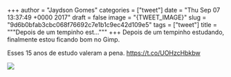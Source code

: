 
+++
author = "Jaydson Gomes"
categories = ["tweet"]
date = "Thu Sep 07 13:37:49 +0000 2017"
draft = false
image = "{TWEET_IMAGE}"
slug = "9d6b0bfab3cbc068f76692c7e1b1c9ec42d109e5"
tags = ["tweet"]
title = """Depois de um tempinho est..."""
+++
Depois de um tempinho estudando, finalmente estou ficando bom no Gimp.

Esses 15 anos de estudo valeram a pena. https://t.co/UOHzcHbkbw

![](/images/tweet-media/905787189849677824-DJIAn1DXkAArVHm.jpg)